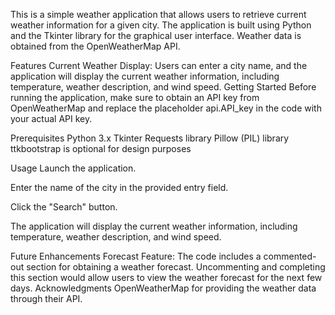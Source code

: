 
This is a simple weather application that allows users to retrieve current weather information for a given city. The application is built using Python and the Tkinter library for the graphical user interface. Weather data is obtained from the OpenWeatherMap API.

Features
Current Weather Display: Users can enter a city name, and the application will display the current weather information, including temperature, weather description, and wind speed.
Getting Started
Before running the application, make sure to obtain an API key from OpenWeatherMap and replace the placeholder api.API_key in the code with your actual API key.

Prerequisites
Python 3.x
Tkinter
Requests library
Pillow (PIL) library
ttkbootstrap is optional for design purposes

Usage
Launch the application.

Enter the name of the city in the provided entry field.

Click the "Search" button.

The application will display the current weather information, including temperature, weather description, and wind speed.

Future Enhancements
Forecast Feature: The code includes a commented-out section for obtaining a weather forecast. Uncommenting and completing this section would allow users to view the weather forecast for the next few days.
Acknowledgments
OpenWeatherMap for providing the weather data through their API.

